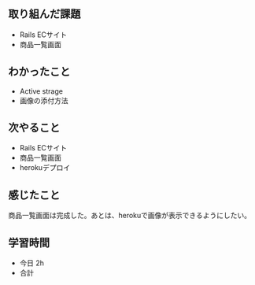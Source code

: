 ## 取り組んだ課題
- Rails ECサイト
- 商品一覧画面

## わかったこと
- Active strage
- 画像の添付方法

## 次やること
- Rails ECサイト
- 商品一覧画面
- herokuデプロイ

## 感じたこと
商品一覧画面は完成した。あとは、herokuで画像が表示できるようにしたい。

## 学習時間
- 今日 2h
- 合計 
